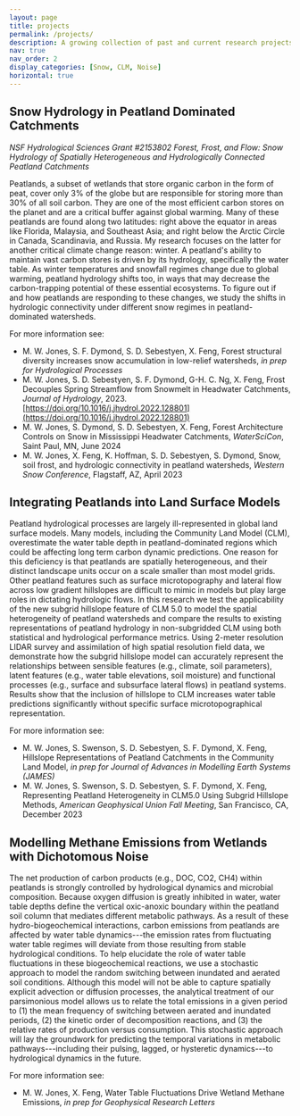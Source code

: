 ```yaml
---
layout: page
title: projects
permalink: /projects/
description: A growing collection of past and current research projects.
nav: true
nav_order: 2
display_categories: [Snow, CLM, Noise]
horizontal: true
---
```


## Snow Hydrology in Peatland Dominated Catchments
*NSF Hydrological Sciences Grant #2153802 Forest, Frost, and Flow: Snow Hydrology of Spatially Heterogeneous and Hydrologically Connected Peatland Catchments*

Peatlands, a subset of wetlands that store organic carbon in the form of peat, cover only 3% of the globe but are responsible for storing more than 30% of all soil carbon. They are one of the most efficient carbon stores on the planet and are a critical buffer against global warming. Many of these peatlands are found along two latitudes: right above the equator in areas like Florida, Malaysia, and Southeast Asia; and right below the Arctic Circle in Canada, Scandinavia, and Russia. My research focuses on the latter for another critical climate change reason: winter. A peatland's ability to maintain vast carbon stores is driven by its hydrology, specifically the water table. As winter temperatures and snowfall regimes change due to global warming, peatland hydrology shifts too, in ways that may decrease the carbon-trapping potential of these essential ecosystems. To figure out if and how peatlands are responding to these changes, we study the shifts in hydrologic connectivity under different snow regimes in peatland-dominated watersheds. 

For more information see:
- M. W. Jones, S. F. Dymond, S. D. Sebestyen, X. Feng, Forest structural diversity increases snow accumulation in low-relief watersheds, *in prep for Hydrological Processes*
- M. W. Jones, S. D. Sebestyen, S. F. Dymond, G-H. C. Ng, X. Feng, Frost Decouples Spring Streamflow from Snowmelt in Headwater Catchments, *Journal of Hydrology*, 2023. [https://doi.org/10.1016/j.jhydrol.2022.128801](https://doi.org/10.1016/j.jhydrol.2022.128801)
- M. W. Jones, S. Dymond, S. D. Sebestyen, X. Feng, Forest Architecture Controls on Snow in Mississippi Headwater Catchments, *WaterSciCon*, Saint Paul, MN, June 2024
- M. W. Jones, X. Feng, K. Hoffman, S. D. Sebestyen, S. Dymond, Snow, soil frost, and hydrologic connectivity in peatland watersheds, *Western Snow Conference*, Flagstaff, AZ, April 2023

## Integrating Peatlands into Land Surface Models

Peatland hydrological processes are largely ill-represented in global land surface models. Many models, including the Community Land Model (CLM), overestimate the water table depth in peatland-dominated regions which could be affecting long term carbon dynamic predictions. One reason for this deficiency is that peatlands are spatially heterogeneous, and their distinct landscape units occur on a scale smaller than most model grids. Other peatland features such as surface microtopography and lateral flow across low gradient hillslopes are difficult to mimic in models but play large roles in dictating hydrologic flows. In this research we test the applicability of the new subgrid hillslope feature of CLM 5.0 to model the spatial heterogeneity of peatland watersheds and compare the results to existing representations of peatland hydrology in non-subgridded CLM using both statistical and hydrological performance metrics. Using 2-meter resolution LIDAR survey and assimilation of high spatial resolution field data, we demonstrate how the subgrid hillslope model can accurately represent the relationships between sensible features (e.g., climate, soil parameters), latent features (e.g., water table elevations, soil moisture) and functional processes (e.g., surface and subsurface lateral flows) in peatland systems. Results show that the inclusion of hillslope to CLM increases water table predictions significantly without specific surface microtopographical representation.

For more information see:
- M. W. Jones, S. Swenson, S. D. Sebestyen, S. F. Dymond, X. Feng, Hillslope Representations of Peatland Catchments in the Community Land Model, *in prep for Journal of Advances in Modelling Earth Systems (JAMES)*
- M. W. Jones, S. Swenson, S. D. Sebestyen, S. F. Dymond, X. Feng, Representing Peatland Heterogeneity in CLM5.0 Using Subgrid Hillslope Methods, *American Geophysical Union Fall Meeting*, San Francisco, CA, December 2023

## Modelling Methane Emissions from Wetlands with Dichotomous Noise
The net production of carbon products (e.g., DOC, CO2, CH4) within peatlands is strongly controlled by hydrological dynamics and microbial composition. Because oxygen diffusion is greatly inhibited in water, water table depths define the vertical oxic-anoxic boundary within the peatland soil column that mediates different metabolic pathways. As a result of these hydro-biogeochemical interactions, carbon emissions from peatlands are affected by water table dynamics---the emission rates from fluctuating water table regimes will deviate from those resulting from stable hydrological conditions. To help elucidate the role of water table fluctuations in these biogeochemical reactions, we use a stochastic approach to model the random switching between inundated and aerated soil conditions. Although this model will not be able to capture spatially explicit advection or diffusion processes, the analytical treatment of our parsimonious model allows us to relate the total emissions in a given period to (1) the mean frequency of switching between aerated and inundated periods, (2) the kinetic order of decomposition reactions, and (3) the relative rates of production versus consumption. This stochastic approach will lay the groundwork for predicting the temporal variations in metabolic pathways---including their pulsing, lagged, or hysteretic dynamics---to hydrological dynamics in the future. 

For more information see:
- M. W. Jones, X. Feng, Water Table Fluctuations Drive Wetland Methane Emissions, *in prep for Geophysical Research Letters*


